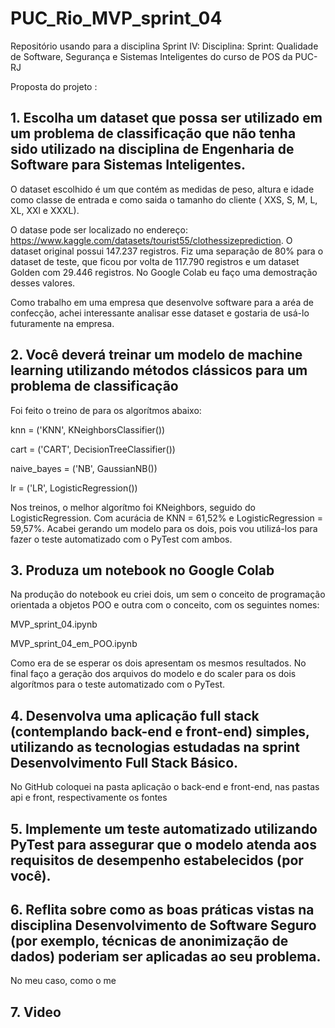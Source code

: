 # PUC_Rio_MVP_sprint_04

Repositório usando para a disciplina Sprint IV: Disciplina: Sprint: Qualidade de Software, Segurança e Sistemas Inteligentes do curso de POS da PUC-RJ

Proposta do projeto :

## 1. Escolha um dataset que possa ser utilizado em um problema de classificação que não tenha sido utilizado na disciplina de Engenharia de Software para Sistemas Inteligentes.

   O dataset escolhido é um que contém as medidas de peso, altura e idade como classe de entrada e como saida o tamanho do cliente ( XXS, S, M, L, XL, XXl e XXXL).

   O datase pode ser localizado no endereço: https://www.kaggle.com/datasets/tourist55/clothessizeprediction.
   O dataset original possui 147.237 registros. Fiz uma separação de 80% para o dataset de teste, que ficou por volta de 117.790 registros e um dataset Golden com 29.446 registros. No Google Colab eu faço uma demostração desses valores.
   
   Como trabalho em uma empresa que desenvolve software para a aréa de confecção, achei interessante analisar esse dataset e gostaria de usá-lo futuramente na empresa.

## 2. Você deverá treinar um modelo de machine learning utilizando métodos clássicos para um problema de classificação

   Foi feito o treino de para os algorítmos abaixo:

   knn = ('KNN', KNeighborsClassifier())
   
   cart = ('CART', DecisionTreeClassifier())

   naive_bayes = ('NB', GaussianNB())

   lr = ('LR', LogisticRegression())

   Nos treinos, o melhor algorítmo foi KNeighbors, seguido do LogisticRegression. Com acurácia de KNN = 61,52% e LogisticRegression = 59,57%. Acabei gerando um modelo para os dois, pois vou utilizá-los para fazer o teste automatizado com o PyTest com ambos.
   
## 3. Produza um notebook no Google Colab
   Na produção do notebook eu criei dois, um sem o conceito de programação orientada a objetos POO e outra com o conceito, com os seguintes nomes:

   MVP_sprint_04.ipynb
   
   MVP_sprint_04_em_POO.ipynb

   Como era de se esperar os dois apresentam os mesmos resultados. No final faço a geração dos arquivos do modelo e do scaler para os dois algorítmos para o teste automatizado com o PyTest.

## 4. Desenvolva uma aplicação full stack (contemplando back-end e front-end) simples, utilizando as tecnologias estudadas na sprint Desenvolvimento Full Stack Básico.
   No GitHub coloquei na pasta aplicação o back-end e front-end, nas pastas api e front, respectivamente os fontes

## 5. Implemente um teste automatizado utilizando PyTest para assegurar que o modelo atenda aos requisitos de desempenho estabelecidos (por você).

## 6. Reflita sobre como as boas práticas vistas na disciplina Desenvolvimento de Software Seguro (por exemplo, técnicas de anonimização de dados) poderiam ser aplicadas ao seu problema.
   No meu caso, como o me

## 7. Video


